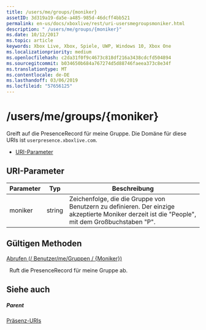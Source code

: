 ```yaml
---
title: /users/me/groups/{moniker}
assetID: 3d319a19-da5e-a485-985d-46dcff4bb521
permalink: en-us/docs/xboxlive/rest/uri-usersmegroupsmoniker.html
description: " /users/me/groups/{moniker}"
ms.date: 10/12/2017
ms.topic: article
keywords: Xbox Live, Xbox, Spiele, UWP, Windows 10, Xbox One
ms.localizationpriority: medium
ms.openlocfilehash: c2da31f0f9c4673c818df216a3438cdcfd504894
ms.sourcegitcommit: b034650b684a767274d5d88746faeea373c8e34f
ms.translationtype: MT
ms.contentlocale: de-DE
ms.lasthandoff: 03/06/2019
ms.locfileid: "57656125"
---
```

# <a name="usersmegroupsmoniker"></a>/users/me/groups/{moniker}
Greift auf die PresenceRecord für meine Gruppe. Die Domäne für diese URIs ist `userpresence.xboxlive.com`.
 
  * [URI-Parameter](#ID4EV)
 
<a id="ID4EV"></a>

 
## <a name="uri-parameters"></a>URI-Parameter
 
| Parameter| Typ| Beschreibung| 
| --- | --- | --- | 
| moniker| string| Zeichenfolge, die die Gruppe von Benutzern zu definieren. Der einzige akzeptierte Moniker derzeit ist die "People", mit dem Großbuchstaben "P".| 
  
<a id="ID4ERB"></a>

 
## <a name="valid-methods"></a>Gültigen Methoden

[Abrufen (/ Benutzer/me/Gruppen / {Moniker})](uri-usersmegroupsmonikerget.md)

&nbsp;&nbsp;Ruft die PresenceRecord für meine Gruppe ab.
 
<a id="ID4E2B"></a>

 
## <a name="see-also"></a>Siehe auch
 
<a id="ID4E4B"></a>

 
##### <a name="parent"></a>Parent 

[Präsenz-URIs](atoc-reference-presence.md)

   